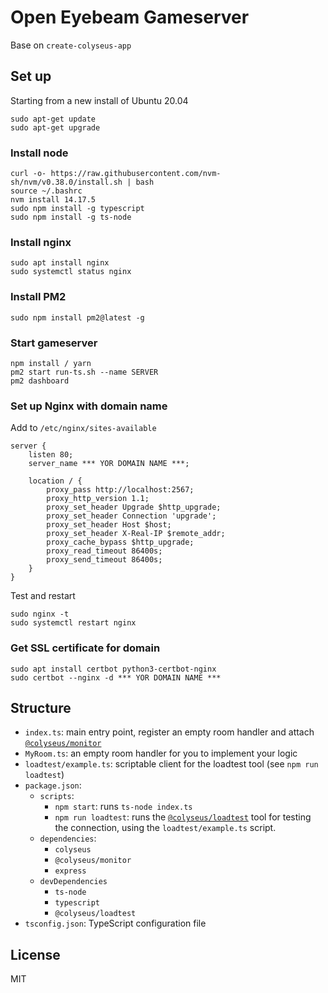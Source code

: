 # Open Eyebeam Gameserver

Base on `create-colyseus-app`

## Set up

Starting from a new install of Ubuntu 20.04

```
sudo apt-get update
sudo apt-get upgrade
```

### Install node

```
curl -o- https://raw.githubusercontent.com/nvm-sh/nvm/v0.38.0/install.sh | bash
source ~/.bashrc
nvm install 14.17.5
sudo npm install -g typescript
sudo npm install -g ts-node
```

### Install nginx

```
sudo apt install nginx
sudo systemctl status nginx
```

### Install PM2

```
sudo npm install pm2@latest -g
```

### Start gameserver

```
npm install / yarn
pm2 start run-ts.sh --name SERVER
pm2 dashboard
```

### Set up Nginx with domain name

Add to `/etc/nginx/sites-available`

```
server {
    listen 80;
    server_name *** YOR DOMAIN NAME ***;

    location / {
        proxy_pass http://localhost:2567;
        proxy_http_version 1.1;
        proxy_set_header Upgrade $http_upgrade;
        proxy_set_header Connection 'upgrade';
        proxy_set_header Host $host;
        proxy_set_header X-Real-IP $remote_addr;
        proxy_cache_bypass $http_upgrade;
        proxy_read_timeout 86400s;
        proxy_send_timeout 86400s;
    }
}
```

Test and restart

```
sudo nginx -t
sudo systemctl restart nginx
```

### Get SSL certificate for domain

```
sudo apt install certbot python3-certbot-nginx
sudo certbot --nginx -d *** YOR DOMAIN NAME ***
```

## Structure

- `index.ts`: main entry point, register an empty room handler and attach [`@colyseus/monitor`](https://github.com/colyseus/colyseus-monitor)
- `MyRoom.ts`: an empty room handler for you to implement your logic
- `loadtest/example.ts`: scriptable client for the loadtest tool (see `npm run loadtest`)
- `package.json`:
    - `scripts`:
        - `npm start`: runs `ts-node index.ts`
        - `npm run loadtest`: runs the [`@colyseus/loadtest`](https://github.com/colyseus/colyseus-loadtest/) tool for testing the connection, using the `loadtest/example.ts` script.
    - `dependencies`:
        - `colyseus`
        - `@colyseus/monitor`
        - `express`
    - `devDependencies`
        - `ts-node`
        - `typescript`
        - `@colyseus/loadtest`
- `tsconfig.json`: TypeScript configuration file


## License

MIT
